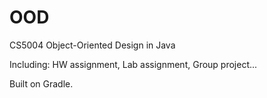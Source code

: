 # OOD
CS5004 Object-Oriented Design in Java

Including:
HW assignment,
Lab assignment,
Group project...

Built on Gradle.
